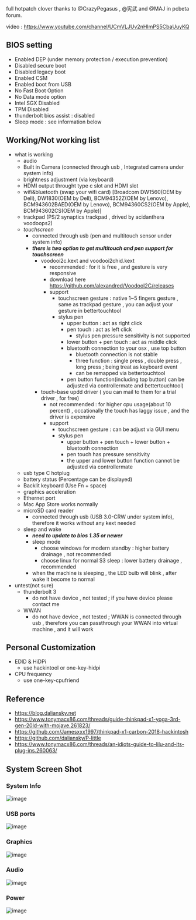 full hotpatch clover thanks to @CrazyPegasus , @宪武 and @MAJ in pcbeta forum.

video : https://www.youtube.com/channel/UCmVLJUv2nHImPS5CbaUuyKQ

## BIOS setting
  - Enabled DEP (under memory protection / execution prevention)
  - Disabled secure boot
  - Disabled legacy boot
  - Enabled CSM
  - Enabled boot from USB
  - No Fast Boot Option
  - No Data mode option
  - Intel SGX Disabled
  - TPM Disabled
  - thunderbolt bios assist : disabled
  - Sleep mode : see information below

## Working/Not working list
  - what is working
    - audio
    - Built in Camera (connected through usb , Integrated camera under system info)
    - brightness adjustment (via keyboard)
    - HDMI output throught type c slot and HDMI slot
    - wifi&bluetooth (swap your wifi card) [Broadcom DW1560(OEM by Dell), DW1830(OEM by Dell), BCM94352Z(OEM by Lenovo), BCM943602BAED(OEM by Lenovo), BCM94360CS2(OEM by Apple), BCM943602CS(OEM by Apple)]
    - trackpad (PS/2 synaptics trackpad , drived by acidanthera voodoops2)
    - *touchscreen*
      - connected through usb (pen and multitouch sensor under system info)
      - ***there is two option to get multitouch and pen support for touchscreen***
        - voodooi2c.kext and voodooi2chid.kext
          - recommended : for it is free , and gesture is very responsive
          - download here https://github.com/alexandred/VoodooI2C/releases
          - support
            - touchscreen gesture : native 1~5 fingers gesture , same as trackpad gesture , you can adjust your gesture in bettertouchtool
            - stylus pen
              - upper button : act as right click
              - pen touch : act as left click
                - stylus pen pressure sensitivity is not supported
              - lower button + pen touch : act as middle click
              - bluetooth connection to your osx , use top button
                - bluetooth connection is not stable
                - three function : single press , double press , long press ; being treat as keyboard event
                - can be remapped via bettertouchtool
              - pen button function(including top button) can be adjusted via controllermate and bettertouchtool)
        - touch-base updd driver ( you can mail to them for a trial driver , for free)
          - not recommended : for higher cpu usage(about 10 percent) , occationally the touch has laggy issue , and the driver is expensive
          - support
            - touchscreen gesture : can be adjust via GUI menu
            - stylus pen
              - upper button + pen touch + lower button + bluetooth connection
              - pen touch has pressure sensitivity
              - the upper and lower button function cannot be adjusted via controllermate
    - usb type C hotplug
    - battery status (Percentage can be displayed)
    - Backlit keyboard (Use Fn + space)
    - graphics acceleration
    - Ethernet port
    - Mac App Store works normally
    - microSD card reader
      - connected through usb (USB 3.0-CRW under system info), therefore it works without any kext needed
    - sleep and wake
      - ***need to update to bios 1.35 or newer***
      - sleep mode
        - choose windows for modern standby : higher battery drainage , not recommended
        - choose linux for normal S3 sleep : lower battery drainage , recommended
      - when the machine is sleeping , the LED bulb will blink , after wake it become to normal
 - untest(not sure)
    - thunderbolt 3
      - do not have device , not tested ; if you have device please contact me
    - WWAN
      - do not have device , not tested ; WWAN is connected through usb , therefore you can passthrough your WWAN into virtual machine , and it will work

## Personal Customization
  - EDID & HiDPi
    - use hackintool or one-key-hidpi
  - CPU frequency
    - use one-key-cpufriend

## Reference
  - https://blog.daliansky.net
  - https://www.tonymacx86.com/threads/guide-thinkpad-x1-yoga-3rd-gen-20ld-with-mojave.261823/
  - https://github.com/Jamesxxx1997/thinkpad-x1-carbon-2018-hackintosh
  - https://github.com/daliansky/P-little
  - https://www.tonymacx86.com/threads/an-idiots-guide-to-lilu-and-its-plug-ins.260063/
  
## System Screen Shot
### System Info
![image](https://github.com/Jamesxxx1997/thinkpad-x1-yoga-2018-hackintosh/blob/master/system%20info.png)
### USB ports
![image](https://github.com/Jamesxxx1997/thinkpad-x1-yoga-2018-hackintosh/blob/master/USB.png)
### Graphics
![image](https://github.com/Jamesxxx1997/thinkpad-x1-yoga-2018-hackintosh/blob/master/Graphics.png)
### Audio
![image](https://github.com/Jamesxxx1997/thinkpad-x1-yoga-2018-hackintosh/blob/master/Audio.png)
### Power
![image](https://github.com/Jamesxxx1997/thinkpad-x1-yoga-2018-hackintosh/blob/master/Power.png)
